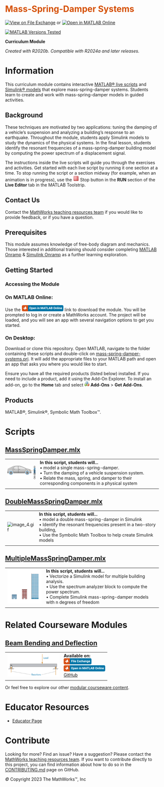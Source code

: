 
# <span style="color:rgb(213,80,0)">Mass\-Spring\-Damper Systems</span>


[![View on File Exchange](https://www.mathworks.com/matlabcentral/images/matlab-file-exchange.svg)](https://www.mathworks.com/matlabcentral/fileexchange/94585-mass-spring-damper-systems) or [![Open in MATLAB Online](https://www.mathworks.com/images/responsive/global/open-in-matlab-online.svg)](https://matlab.mathworks.com/open/github/v1?repo=MathWorks-Teaching-Resources/Mass-Spring-Damper-Systems&project=mass-spring-damper-systems.prj&file=README.mlx)

[![MATLAB Versions Tested](https://img.shields.io/endpoint?url=https%3A%2F%2Fraw.githubusercontent.com%2FMathWorks-Teaching-Resources%2FMass-Spring-Damper-Systems%2Frelease%2FImages%2FTestedWith.json)](https://MathWorks-Teaching-Resources.github.io/Mass-Spring-Damper-Systems)

**Curriculum Module**

_Created with R2020b. Compatible with R2024a and later releases._

# Information

This curriculum module contains interactive [MATLAB® live scripts](https://www.mathworks.com/products/matlab/live-editor.html) and [Simulink® models](https://www.mathworks.com/products/simulink.html)  that explore mass\-spring\-damper systems. Students learn to create and work with mass\-spring\-damper models in guided activities.


## Background

These techniques are motivated by two applications: tuning the damping of a vehicle’s suspension and analyzing a building’s response to an earthquake. Throughout the module, students apply Simulink models to study the dynamics of the physical systems. In the final lesson, students identify the resonant frequencies of a mass\-spring\-damper building model by computing the power spectrum of a displacement signal.


The instructions inside the live scripts will guide you through the exercises and activities. Get started with each live script by running it one section at a time. To stop running the script or a section midway (for example, when an animation is in progress), use the <img src="Images/image_0.png" width="19" alt="image_0.png"> Stop button in the **RUN** section of the **Live Editor** tab in the MATLAB Toolstrip.

## Contact Us

Contact the [MathWorks teaching resources team](mailto:onlineteaching@mathworks.com) if you would like to provide feedback, or if you have a question.


## Prerequisites

This module assumes knowledge of free\-body diagram and mechanics. Those interested in additional training should consider completing [MATLAB Onramp](https://matlabacademy.mathworks.com/details/matlab-onramp/gettingstarted) & [Simulink Onramp](https://matlabacademy.mathworks.com/details/simulink-onramp/simulink) as a further learning exploration.


## Getting Started
### Accessing the Module
### **On MATLAB Online:**

Use the [<img src="Images/image_1.png" width="136" alt="image_1.png">](https://matlab.mathworks.com/open/github/v1?repo=MathWorks-Teaching-Resources/Mass-Spring-Damper-Systems) link to download the module. You will be prompted to log in or create a MathWorks account. The project will be loaded, and you will see an app with several navigation options to get you started.

### **On Desktop:**

Download or clone this repository. Open MATLAB, navigate to the folder containing these scripts and double\-click on [mass\-spring\-damper\-systems.prj](https://matlab.mathworks.com/open/github/v1?repo=MathWorks-Teaching-Resources/Mass-Spring-Damper-Systems&project=mass-spring-damper-systems.prj&file=README.mlx). It will add the appropriate files to your MATLAB path and open an app that asks you where you would like to start. 


Ensure you have all the required products (listed below) installed. If you need to include a product, add it using the Add\-On Explorer. To install an add\-on, go to the **Home** tab and select  <img src="Images/image_2.png" width="16" alt="image_2.png"> **Add-Ons** > **Get Add-Ons**. 


## Products

MATLAB®, Simulink®, Symbolic Math Toolbox™.

# Scripts
## [**MassSpringDamper.mlx**](https://matlab.mathworks.com/open/github/v1?repo=MathWorks-Teaching-Resources/Mass-Spring-Damper-Systems&project=mass-spring-damper-systems.prj&file=Scripts/MassSpringDamper.mlx)
|      |      |
| :-- | :-- |
| <img src="Images/image_3.png" width="171" alt="image_3.png"> <br>  | **In this script, students will...** <br> $\bullet$ model a single mass\-spring\-damper. <br> $\bullet$ Turn the damping of a vehicle suspension system. <br> $\bullet$ Relate the mass, spring, and damper to their corresponding components in a physical system <br>   |
|      |       |

## [**DoubleMassSpringDamper.mlx**](https://matlab.mathworks.com/open/github/v1?repo=MathWorks-Teaching-Resources/Mass-Spring-Damper-Systems&project=mass-spring-damper-systems.prj&file=Scripts/DoubleMassSpringDamper.mlx)
|      |      |
| :-- | :-- |
| <img src="Images/image_4.gif" width="171" alt="image_4.gif"> <br>  | **In this script, students will...** <br> $\bullet$ model a double mass\-spring\-damper in Simulink <br> $\bullet$ Identify the resonant frequencies present in a two\-story building, <br> $\bullet$ Use the Symbolic Math Toolbox to help create Simulink models <br>   |
|      |       |

## [**MultipleMassSpringDamper.mlx**](https://matlab.mathworks.com/open/github/v1?repo=MathWorks-Teaching-Resources/Mass-Spring-Damper-Systems&project=mass-spring-damper-systems.prj&file=Scripts/MultipleMassSpringDamper.mlx)
|      |      |
| :-- | :-- |
| <img src="Images/image_5.gif" width="171" alt="image_5.gif"> <br>  | **In this script, students will...** <br> $\bullet$ Vectorize a Simulink model for multiple building analysis. <br> $\bullet$ Use the spectrum analyzer block to compute the power spectrum. <br> $\bullet$ Complete Simulink mass\-spring\-damper models with n degrees of freedom <br>   |
|      |       |

# Related Courseware Modules

## [Beam Bending and Deflection](https://www.mathworks.com/matlabcentral/fileexchange/113670-beam-bending-and-deflection?s_tid=ta_fx_results)
|      |      |
| :-- | :-- |
| <img src="Images/image_6.png" width="171" alt="image_6.png"> <br>  | **Available on:** <br> [<img src="Images/image_7.png" width="91" alt="image_7.png">](https://www.mathworks.com/matlabcentral/fileexchange/113670-beam-bending-and-deflection?s_tid=ta_fx_results)  <br> [<img src="Images/image_8.png" width="136" alt="image_8.png">](https://matlab.mathworks.com/open/github/v1?repo=MathWorks-Teaching-Resources/Beam-Bending-and-Deflection&project=MechanicsOfMaterials.prj)  <br> [GitHub](https://github.com/MathWorks-Teaching-Resources/Beam-Bending-and-Deflection)  <br>   |
|      |       |


Or feel free to explore our other [modular courseware content](https://www.mathworks.com/matlabcentral/fileexchange/?q=tag%3A%22courseware+module%22&sort=downloads_desc_30d).

# Educator Resources
-  [Educator Page](https://www.mathworks.com/academia/educators.html) 

# Contribute 

Looking for more? Find an issue? Have a suggestion? Please contact the [MathWorks teaching resources team](mailto:%20onlineteaching@mathworks.com). If you want to contribute directly to this project, you can find information about how to do so in the [CONTRIBUTING.md](https://github.com/MathWorks-Teaching-Resources/Mass-Spring-Damper-Systems/blob/release/CONTRIBUTING.md) page on GitHub.


 *©* Copyright 2023 The MathWorks™, Inc


